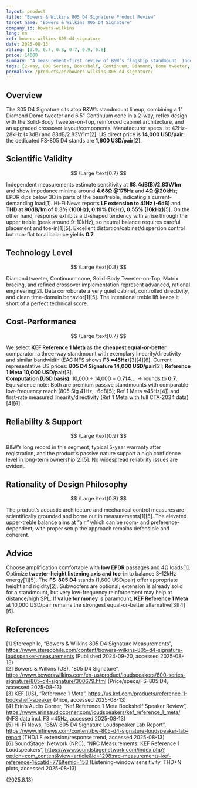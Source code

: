 ```yaml
---
layout: product
title: "Bowers & Wilkins 805 D4 Signature Product Review"
target_name: "Bowers & Wilkins 805 D4 Signature"
company_id: bowers-wilkins
lang: en
ref: bowers-wilkins-805-d4-signature
date: 2025-08-13
rating: [3.9, 0.7, 0.8, 0.7, 0.9, 0.8]
price: 14000
summary: "A measurement-first review of B&W’s flagship standmount. Independent data confirms 88.4dB(B) sensitivity, ~4.7Ω impedance minima with low EPDR, -6dB LF extension to 41Hz, and low THD at 90dB. Treble energy rises above 9–10kHz, so setup/toe-in matters. Cost-performance computes to 0.7 versus KEF Reference 1 Meta, the cheapest equal-or-better option."
tags: [2-Way, 800 Series, Bookshelf, Continuum, Diamond, Dome tweeter, Loudspeaker, Passive, Signature]
permalink: /products/en/bowers-wilkins-805-d4-signature/
---
```

## Overview

The 805 D4 Signature sits atop B&W’s standmount lineup, combining a 1" Diamond Dome tweeter and 6.5" Continuum cone in a 2-way, reflex design with the Solid-Body Tweeter-on-Top, reinforced cabinet architecture, and an upgraded crossover layout/components. Manufacturer specs list 42Hz–28kHz (±3dB) and 88dB/2.83V/1m[2]. US direct price is **14,000 USD/pair**; the dedicated FS-805 D4 stands are **1,600 USD/pair**[2].

## Scientific Validity

$$ \Large \text{0.7} $$

Independent measurements estimate sensitivity at **88.4dB(B)/2.83V/1m** and show impedance minima around **4.68Ω @175Hz** and **4Ω @20kHz**; EPDR dips below 3Ω in parts of the bass/treble, indicating a current-demanding load[1]. Hi-Fi News reports **LF extension to 41Hz (-6dB)** and **THD at 90dB/1m of 0.3% (100Hz), 0.19% (1kHz), 0.55% (10kHz)**[5]. On the other hand, response exhibits a U-shaped tendency with a rise through the upper treble (peak around 9–10kHz), so neutral balance requires careful placement and toe-in[1][5]. Excellent distortion/cabinet/dispersion control but non-flat tonal balance yields **0.7**.

## Technology Level

$$ \Large \text{0.8} $$

Diamond tweeter, Continuum cone, Solid-Body Tweeter-on-Top, Matrix bracing, and refined crossover implementation represent advanced, rational engineering[2]. Data corroborate a very quiet cabinet, controlled directivity, and clean time-domain behavior[1][5]. The intentional treble lift keeps it short of a perfect technical score.

## Cost-Performance

$$ \Large \text{0.7} $$

We select **KEF Reference 1 Meta** as the **cheapest equal-or-better** comparator: a three-way standmount with exemplary linearity/directivity and similar bandwidth (EAC NFS shows **F3 ≈45Hz**)[3][4][6]. Current representative US prices: **805 D4 Signature 14,000 USD/pair**[2]; **Reference 1 Meta 10,000 USD/pair**[3].  
**Computation (USD basis)**: 10,000 ÷ 14,000 = **0.714…** → rounds to **0.7**.  
Equivalence note: Both are premium passive standmounts with comparable low-frequency reach (805 Sig 41Hz, -6dB[5]; Ref 1 Meta ≈45Hz[4]) and first-rate measured linearity/directivity (Ref 1 Meta with full CTA-2034 data)[4][6].

## Reliability & Support

$$ \Large \text{0.9} $$

B&W’s long record in this segment, typical 5-year warranty after registration, and the product’s passive nature support a high confidence level in long-term ownership[2][5]. No widespread reliability issues are evident.

## Rationality of Design Philosophy

$$ \Large \text{0.8} $$

The product’s acoustic architecture and mechanical control measures are scientifically grounded and borne out in measurements[1][5]. The elevated upper-treble balance aims at “air,” which can be room- and preference-dependent; with proper setup the approach remains defensible and coherent.

## Advice

Choose amplification comfortable with **low EPDR** passages and 4Ω loads[1]. Optimize **tweeter-height listening axis and toe-in** to balance 3–12kHz energy[1][5]. The **FS-805 D4** stands (1,600 USD/pair) offer appropriate height and rigidity[2]. Subwoofers are optional; extension is already solid for a standmount, but very low-frequency reinforcement may help at distance/high SPL. If **value for money** is paramount, **KEF Reference 1 Meta** at 10,000 USD/pair remains the strongest equal-or-better alternative[3][4][6].

## References

[1] Stereophile, “Bowers & Wilkins 805 D4 Signature Measurements”, https://www.stereophile.com/content/bowers-wilkins-805-d4-signature-loudspeaker-measurements (Published 2024-09-20, accessed 2025-08-13)  
[2] Bowers & Wilkins (US), “805 D4 Signature”, https://www.bowerswilkins.com/en-us/product/loudspeakers/800-series-signature/805-d4-signature/300679.html (Price/specs/FS-805 D4, accessed 2025-08-13)  
[3] KEF (US), “Reference 1 Meta”, https://us.kef.com/products/reference-1-bookshelf-speaker (Price, accessed 2025-08-13)  
[4] Erin’s Audio Corner, “Kef Reference 1 Meta Bookshelf Speaker Review”, https://www.erinsaudiocorner.com/loudspeakers/kef_reference_1_meta/ (NFS data incl. F3 ≈45Hz, accessed 2025-08-13)  
[5] Hi-Fi News, “B&W 805 D4 Signature Loudspeaker Lab Report”, https://www.hifinews.com/content/bw-805-d4-signature-loudspeaker-lab-report (THD/LF extension/response trend, accessed 2025-08-13)  
[6] SoundStage! Network (NRC), “NRC Measurements: KEF Reference 1 Loudspeakers”, https://www.soundstagenetwork.com/index.php?option=com_content&view=article&id=1298:nrc-measurements-kef-reference-1&catid=77&Itemid=153 (Listening-window sensitivity, THD+N plots, accessed 2025-08-13)

(2025.8.13)


